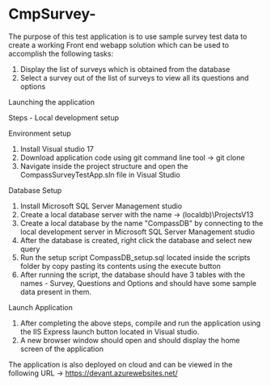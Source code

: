 # CmpSurvey-
The purpose of this test application is to use sample survey test data to create a working Front end webapp solution which can be used to accomplish the following tasks:
1. Display the list of surveys which is obtained from the database
2. Select a survey out of the list of surveys to view all its questions and options 

Launching the application 

Steps - Local development setup 

Environment setup
1. Install Visual studio 17 
2. Download application code using git command line tool -> git clone  <application git url>
3. Navigate inside the project structure and open the CompassSurveyTestApp.sln file in Visual Studio 

Database Setup
1. Install Microsoft SQL Server Management studio 
2. Create a local database server with the name -> (localdb)\ProjectsV13
3. Create a local database by the name "CompassDB" by connecting to the local development server in Microsoft SQL Server Management studio 
4. After the database is created, right click the database and select new query 
5. Run the setup script CompassDB_setup.sql located inside the scripts folder by copy pasting its contents using the execute button 
6. After running the script, the database should have 3 tables with the names - Survey, Questions and Options and should have some sample data present in them.

Launch Application 
1. After completing the above steps, compile and run the application using the IIS Express launch button located in Visual studio.
2. A new browser window should open and should display the home screen of the application 

The application is also deployed on cloud and can be viewed in the following URL -> https://devant.azurewebsites.net/
